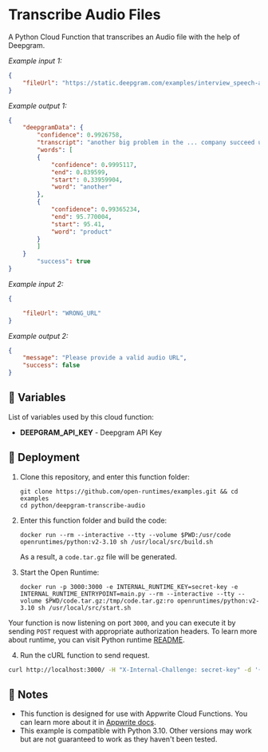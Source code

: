 # Transcribe Audio Files

A Python Cloud Function that transcribes an Audio file with the help of Deepgram.

_Example input 1:_

```json
{
    "fileUrl": "https://static.deepgram.com/examples/interview_speech-analytics.wav"
}
```

_Example output 1:_

```json
{
	"deepgramData": {
	    "confidence": 0.9926758,
	    "transcript": "another big problem in the ... company succeed using this product",
	    "words": [
		{
		    "confidence": 0.9995117,
		    "end": 0.839599,
		    "start": 0.33959904,
		    "word": "another"
		},
		{
		    "confidence": 0.99365234,
		    "end": 95.770004,
		    "start": 95.41,
		    "word": "product"
		}
	    ]
	}
        "success": true
}
```

_Example input 2:_

```json
{

    "fileUrl": "WRONG_URL"
}
```

_Example output 2:_

```json
{
	"message": "Please provide a valid audio URL",
	"success": false
}
```

## 📝 Variables

List of variables used by this cloud function:

- **DEEPGRAM_API_KEY** - Deepgram API Key

## 🚀 Deployment

1. Clone this repository, and enter this function folder:

    ```shell
    git clone https://github.com/open-runtimes/examples.git && cd examples
    cd python/deepgram-transcribe-audio
    ```

2. Enter this function folder and build the code:

    ```shell
    docker run --rm --interactive --tty --volume $PWD:/usr/code openruntimes/python:v2-3.10 sh /usr/local/src/build.sh
    ```

    As a result, a `code.tar.gz` file will be generated.

3. Start the Open Runtime:

    ```shell
    docker run -p 3000:3000 -e INTERNAL_RUNTIME_KEY=secret-key -e INTERNAL_RUNTIME_ENTRYPOINT=main.py --rm --interactive --tty --volume $PWD/code.tar.gz:/tmp/code.tar.gz:ro openruntimes/python:v2-3.10 sh /usr/local/src/start.sh
    ```

Your function is now listening on port `3000`, and you can execute it by sending `POST` request with appropriate authorization headers. To learn more about runtime, you can visit Python runtime [README](https://github.com/open-runtimes/open-runtimes/tree/main/runtimes/python-3.10).

4. Run the cURL function to send request.
```bash
curl http://localhost:3000/ -H "X-Internal-Challenge: secret-key" -d '{"payload": {"fileUrl": "https://static.deepgram.com/examples/interview_speech-analytics.wav"}, "variables": {"DEEPGRAM_API_KEY": "<YOUR_API_KEY>"}}' 
```

## 📝 Notes

- This function is designed for use with Appwrite Cloud Functions. You can learn more about it in [Appwrite docs](https://appwrite.io/docs/functions).
- This example is compatible with Python 3.10. Other versions may work but are not guaranteed to work as they haven't been tested.
